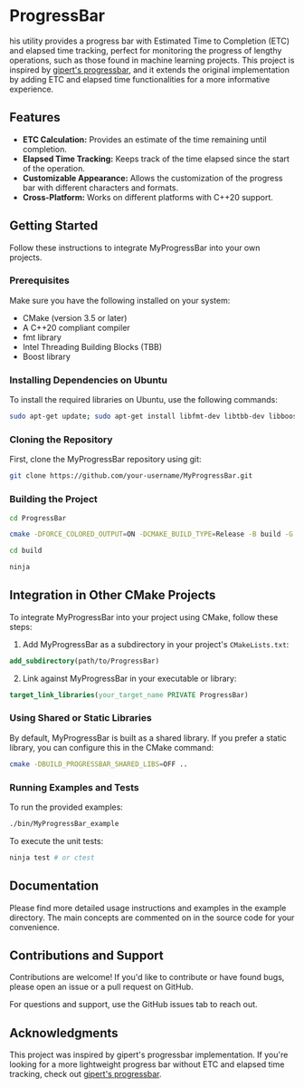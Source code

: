# ProgressBar
his utility provides a progress bar with Estimated Time to Completion (ETC) and elapsed time tracking, perfect for monitoring the progress of lengthy operations, such as those found in machine learning projects. This project is inspired by [gipert's progressbar](https://github.com/gipert/progressbar), and it extends the original implementation by adding ETC and elapsed time functionalities for a more informative experience.

## Features

- **ETC Calculation:** Provides an estimate of the time remaining until completion.
- **Elapsed Time Tracking:** Keeps track of the time elapsed since the start of the operation.
- **Customizable Appearance:** Allows the customization of the progress bar with different characters and formats.
- **Cross-Platform:** Works on different platforms with C++20 support.

## Getting Started

Follow these instructions to integrate MyProgressBar into your own projects.

### Prerequisites

Make sure you have the following installed on your system:
- CMake (version 3.5 or later)
- A C++20 compliant compiler
- fmt library
- Intel Threading Building Blocks (TBB)
- Boost library

### Installing Dependencies on Ubuntu

To install the required libraries on Ubuntu, use the following commands:

```sh
sudo apt-get update; sudo apt-get install libfmt-dev libtbb-dev libboost-all-dev ninja-build -y
```

### Cloning the Repository
First, clone the MyProgressBar repository using git:
```sh
git clone https://github.com/your-username/MyProgressBar.git
```

### Building the Project

```sh
cd ProgressBar
```

```sh
cmake -DFORCE_COLORED_OUTPUT=ON -DCMAKE_BUILD_TYPE=Release -B build -G Ninja
```

```sh
cd build
```

```sh
ninja
```

## Integration in Other CMake Projects
To integrate MyProgressBar into your project using CMake, follow these steps:
1. Add MyProgressBar as a subdirectory in your project's `CMakeLists.txt`:
```cmake
add_subdirectory(path/to/ProgressBar)
```
2. Link against MyProgressBar in your executable or library:
```cmake
target_link_libraries(your_target_name PRIVATE ProgressBar)
```

### Using Shared or Static Libraries
By default, MyProgressBar is built as a shared library. If you prefer a static library, you can configure this in the CMake command:

```sh
cmake -DBUILD_PROGRESSBAR_SHARED_LIBS=OFF ..
```

### Running Examples and Tests

To run the provided examples:
```sh
./bin/MyProgressBar_example
```

To execute the unit tests:
```sh
ninja test # or ctest
```

## Documentation

Please find more detailed usage instructions and examples in the example directory. The main concepts are commented on in the source code for your convenience.

## Contributions and Support

Contributions are welcome! If you'd like to contribute or have found bugs, please open an issue or a pull request on GitHub.

For questions and support, use the GitHub issues tab to reach out.

## Acknowledgments

This project was inspired by gipert's progressbar implementation. If you're looking for a more lightweight progress bar without ETC and elapsed time tracking, check out [gipert's progressbar](https://github.com/gipert/progressbar).

